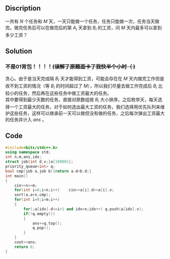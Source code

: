 ## Discription  
一共有 $N$ 个任务和 $M$ 天，一天只能做一个任务，任务只能做一次，任务当天做完。做完任务后可以在做完后的第 $A_i$ 天拿到 $B_i$ 的工资，问 $M$ 天内最多可以拿到多少工资？
  
  
## Solution  
### 不是01背包！！！！~~(误解了原题面卡了我快半个小时（ )~~
贪心。由于是当天完成隔 $B_i$ 天才能得到工资，可能会存在在 $M$ 天内做完工作但是收不到工资的情况（等 $B_i$ 的时间超过了 $M$），所以我们尽量去做工作完成后 $B_i$ 比较小的任务，然后再在这些任务中做工资最大的任务。  
其中要得到最少天数的任务，直接对原数组按 $B_i$ 大小排序。之后枚举天，每天选择一个工资最大的任务，对于如何选出最大工资的任务，我们选择用优先队列来维护这些任务，这样可以继承前一天可以做但没有做的任务，之后每次弹出工资最大的任务并计入 $ans$ 。
## Code
```cpp
#include<bits/stdc++.h>
using namespace std;
int n,m,ans,idx;
struct job{int d,v;}a[100001];
priority_queue<int> q;
bool cmp(job a,job b){return a.d<b.d;}
int main()
{
	cin>>n>>m;
	for(int i=0;i<n;i++)	cin>>a[i].d>>a[i].v;
	sort(a,a+n,cmp);
	for(int i=0;i<m;i++)
	{
		for(;a[idx].d<=i+1 and idx<n;idx++)	q.push(a[idx].v);
		if(!q.empty())	
		{
			ans+=q.top();
			q.pop();
		}
	}
	cout<<ans;
	return 0;
}
```